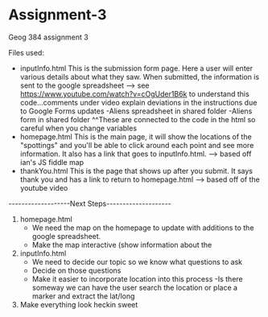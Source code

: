# Assignment-3
Geog 384 assignment 3

Files used:
  - inputInfo.html
      This is the submission form page. Here a user will enter various details about what they saw. When submitted, the information is sent
      to the google spreadsheet
          --> see https://www.youtube.com/watch?v=cOgUder1B6k to understand this code...comments under video explain deviations in the
              instructions due to Google Forms updates
                -Aliens spreadsheet in shared folder
                -Aliens form in shared folder
                    ^^These are connected to the code in the html so careful when you change variables
  - homepage.html
      This is the main page, it will show the locations of the "spottings" and you'll be able to click around each point and see
      more information. It also has a link that goes to inputInfo.html.
          --> based off ian's JS fiddle map
  - thankYou.html
      This is the page that shows up after you submit. It says thank you and has a link to return to homepage.html
          --> based off of the youtube video
          
-------------------Next Steps--------------------

1. homepage.html
    - We need the map on the homepage to update with additions to the google spreadsheet.
    - Make the map interactive (show information about the
2. inputInfo.html
    - We need to decide our topic so we know what questions to ask
    - Decide on those questions
    - Make it easier to incorporate location into this process
        -Is there someway we can have the user search the location or place a marker and extract the lat/long
3. Make everything look heckin sweet

  
